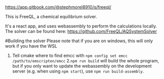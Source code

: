 https://app.gitbook.com/@stephmorel8910/s/freeql/

This is FreeQL, a chemical equilibrium solver.

It's a react app, and uses webassembly to perform the calculations locally. The solver can be found here: https://github.com/FreeQL/AQSystemSolver


#Building the solver
Please note that if you are on windows, this will only work if you have the WSL

1. Tell cmake where to find emcc with `npm config set emcc /path/to/emscripten/emcc`
2.`npm run build` will build the whole program, but if you only want to update the webassembly on the development server (e.g. when using `npm start`), use `npm run build-assembly`.

